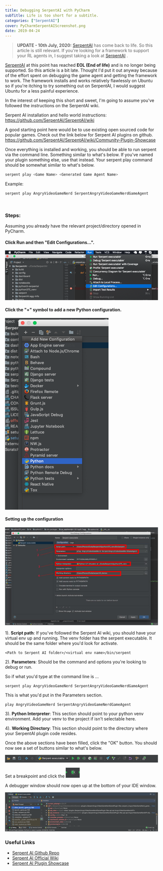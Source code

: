 ```yaml
---
title: Debugging SerpentAI with PyCharm
subTitle: Life is too short for a subtitle.
categories: ["SerpentAI"]
cover: PyCharmSerpentAIScreenshot.png
date: 2019-04-24
---
```


> **UPDATE - 10th July, 2020:** [SerpentAI](https://github.com/SerpentAI/SerpentAI) has come back to life. So this article is still relevant. If you're looking for a framework to support your RL agents in, I suggest taking a look at [SerpentAI](https://github.com/SerpentAI/SerpentAI) .

[SerpentAI](https://github.com/SerpentAI/SerpentAI) at this point has reached **EOL (End of life)** and is no longer being supported. So this article is a bit late. 
Thought I'd put it out anyway because of the effort spent on debugging the game agent and getting the framework to work. The framework installs and works relatively flawlessly 
on Ubuntu so if you're itching to try something out on SerpentAI, I would suggest Ubuntu for a less painful experience.   

In the interest of keeping this short and sweet, I'm going to assume you've followed the instructions on the SerpentAI wiki.

Serpent AI installation and hello world instructions:  
https://github.com/SerpentAI/SerpentAI/wiki

A good starting point here would be to use existing open sourced code for popular games. Check out the link below for Serpent AI plugins on
github. 
https://github.com/SerpentAI/SerpentAI/wiki/Community-Plugin-Showcase  

Once everything is installed and working, you should be able to run serpent via the command line. Something similar to what's below. If you've named your
plugin something else, use that instead. Your serpent play command should be somewhat similar to what's below.

```bash
serpent play <Game Name> <Generated Game Agent Name>
```

Example:  
```bash 
serpent play AngryVideoGameNerd SerpentAngryVideoGameNerdGameAgent
``` 
<br>

### Steps:  

Assuming you already have the relevant project/directory opened in PyCharm.

#### Click Run and then "Edit Configurations...".

![Run and Edit Configuration Menu Items](./RunAndEditConfigurationMenuItems.png)

#### Click the "+" symbol to add a new Python configuration. 

![+ Symbol Menu](./PlusSymbolMenu.png)

#### Setting up the configuration
![Debug Configuration](./_DebugConfiguration.jpg)

 
1). **Script path**: If you've followed the Serpent AI wiki, you should have your virtual env up and running. The venv folder has the serpent
executable. It should be the same folder where you'd look for activate. 

```
<Path to Serpent AI folder>/<virtual env name>/bin/serpent
```  

2). **Parameters**: Should be the command and options you're looking to debug or run. 

So if what you'd type at the command line is ...
``` 
serpent play AngryVideoGameNerd SerpentAngryVideoGameNerdGameAgent 
``` 

This is what you'd put in the Parameters section. 
``` 
play AngryVideoGameNerd SerpentAngryVideoGameNerdGameAgent 
``` 

3). **Python Interpreter**: This section should point to your python venv environment. Add your venv to the project if isn't 
selectable here. 

4). **Working Directory**: This section should point to the directory where your SerpentAI plugin code resides.  

Once the above sections have been filled, click the "OK" button. You should now see a set 
of buttons similar to what's below. 

![Debugger Button](./DebuggerButton.png)

Set a breakpoint and click the ![Debug Button](./DebugButton.png)

A debugger window should now open up at the bottom of your IDE window.

![Debugger Window Running](./DebuggerWindowRunning.png)  

### Useful Links
- [Serpent AI Github Repo](https://github.com/SerpentAI/SerpentAI/)
- [Serpent AI Official Wiki](https://github.com/SerpentAI/SerpentAI/wiki)
- [Serpent AI Plugin Showcase](https://github.com/SerpentAI/SerpentAI/wiki/Community-Plugin-Showcase)
